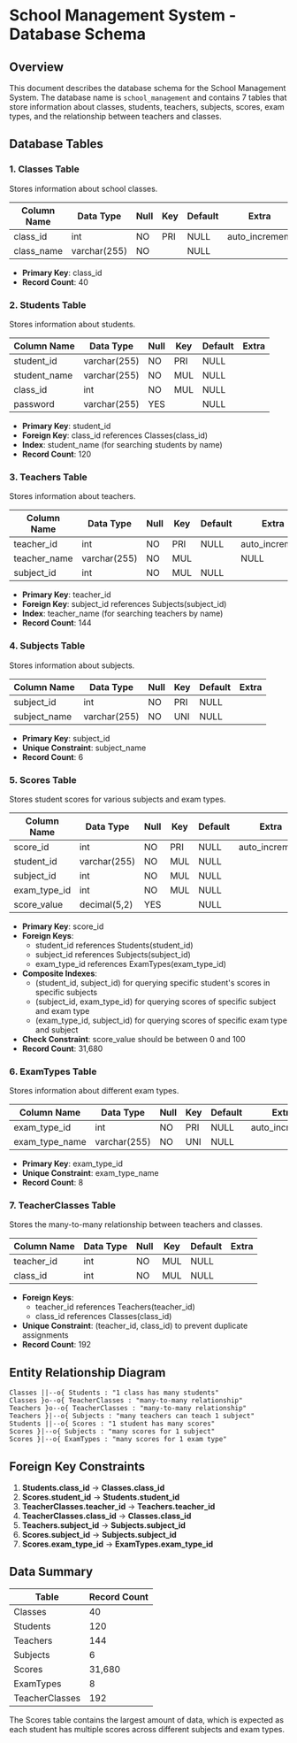 # School Management System - Database Schema

## Overview

This document describes the database schema for the School Management System. The database name is `school_management` and contains 7 tables that store information about classes, students, teachers, subjects, scores, exam types, and the relationship between teachers and classes.

## Database Tables

### 1. Classes Table

Stores information about school classes.

Column Name | Data Type | Null | Key | Default | Extra
-------------|-----------|------|-----|---------|-------
class_id | int | NO | PRI | NULL | auto_increment
class_name | varchar(255) | NO |  | NULL | 

- **Primary Key**: class_id
- **Record Count**: 40

### 2. Students Table

Stores information about students.

Column Name | Data Type | Null | Key | Default | Extra
-------------|-----------|------|-----|---------|-------
student_id | varchar(255) | NO | PRI | NULL | 
student_name | varchar(255) | NO | MUL | NULL | 
class_id | int | NO | MUL | NULL | 
password | varchar(255) | YES |  | NULL | 

- **Primary Key**: student_id
- **Foreign Key**: class_id references Classes(class_id)
- **Index**: student_name (for searching students by name)
- **Record Count**: 120

### 3. Teachers Table

Stores information about teachers.

Column Name | Data Type | Null | Key | Default | Extra
-------------|-----------|------|-----|---------|-------
teacher_id | int | NO | PRI | NULL | auto_increment
teacher_name | varchar(255) | NO | MUL |  | NULL | 
subject_id | int | NO | MUL | NULL | 

- **Primary Key**: teacher_id
- **Foreign Key**: subject_id references Subjects(subject_id)
- **Index**: teacher_name (for searching teachers by name)
- **Record Count**: 144

### 4. Subjects Table

Stores information about subjects.

Column Name | Data Type | Null | Key | Default | Extra
-------------|-----------|------|-----|---------|-------
subject_id | int | NO | PRI | NULL | 
subject_name | varchar(255) | NO | UNI | NULL | 

- **Primary Key**: subject_id
- **Unique Constraint**: subject_name
- **Record Count**: 6

### 5. Scores Table

Stores student scores for various subjects and exam types.

Column Name | Data Type | Null | Key | Default | Extra
-------------|-----------|------|-----|---------|-------
score_id | int | NO | PRI | NULL | auto_increment
student_id | varchar(255) | NO | MUL | NULL | 
subject_id | int | NO | MUL | NULL | 
exam_type_id | int | NO | MUL | NULL | 
score_value | decimal(5,2) | YES |  | NULL | 

- **Primary Key**: score_id
- **Foreign Keys**: 
  - student_id references Students(student_id)
  - subject_id references Subjects(subject_id)
  - exam_type_id references ExamTypes(exam_type_id)
- **Composite Indexes**:
  - (student_id, subject_id) for querying specific student's scores in specific subjects
  - (subject_id, exam_type_id) for querying scores of specific subject and exam type
  - (exam_type_id, subject_id) for querying scores of specific exam type and subject
- **Check Constraint**: score_value should be between 0 and 100
- **Record Count**: 31,680

### 6. ExamTypes Table

Stores information about different exam types.

Column Name | Data Type | Null | Key | Default | Extra
-------------|-----------|------|-----|---------|-------
exam_type_id | int | NO | PRI | NULL | auto_increment
exam_type_name | varchar(255) | NO | UNI | NULL | 

- **Primary Key**: exam_type_id
- **Unique Constraint**: exam_type_name
- **Record Count**: 8

### 7. TeacherClasses Table

Stores the many-to-many relationship between teachers and classes.

Column Name | Data Type | Null | Key | Default | Extra
-------------|-----------|------|-----|---------|-------
teacher_id | int | NO | MUL | NULL | 
class_id | int | NO | MUL | NULL | 

- **Foreign Keys**:
  - teacher_id references Teachers(teacher_id)
  - class_id references Classes(class_id)
- **Unique Constraint**: (teacher_id, class_id) to prevent duplicate assignments
- **Record Count**: 192

## Entity Relationship Diagram

```
Classes ||--o{ Students : "1 class has many students"
Classes }o--o{ TeacherClasses : "many-to-many relationship"
Teachers }o--o{ TeacherClasses : "many-to-many relationship"
Teachers }|--o{ Subjects : "many teachers can teach 1 subject"
Students ||--o{ Scores : "1 student has many scores"
Scores }|--o{ Subjects : "many scores for 1 subject"
Scores }|--o{ ExamTypes : "many scores for 1 exam type"
```

## Foreign Key Constraints

1. **Students.class_id** → **Classes.class_id**
2. **Scores.student_id** → **Students.student_id**
3. **TeacherClasses.teacher_id** → **Teachers.teacher_id**
4. **TeacherClasses.class_id** → **Classes.class_id**
5. **Teachers.subject_id** → **Subjects.subject_id**
6. **Scores.subject_id** → **Subjects.subject_id**
7. **Scores.exam_type_id** → **ExamTypes.exam_type_id**

## Data Summary

Table | Record Count
-------|--------------
Classes | 40
Students | 120
Teachers | 144
Subjects | 6
Scores | 31,680
ExamTypes | 8
TeacherClasses | 192

The Scores table contains the largest amount of data, which is expected as each student has multiple scores across different subjects and exam types.